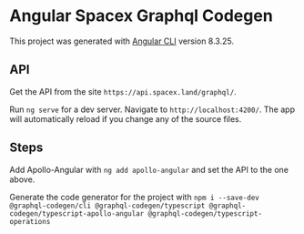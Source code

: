# Angular Spacex Graphql Codegen

This project was generated with [Angular CLI](https://github.com/angular/angular-cli) version 8.3.25.

## API

Get the API from the site `https://api.spacex.land/graphql/`.

Run `ng serve` for a dev server. Navigate to `http://localhost:4200/`. The app will automatically reload if you change any of the source files.

## Steps

Add Apollo-Angular with `ng add apollo-angular` and set the API to the one above.

Generate the code generator for the project with `npm i --save-dev @graphql-codegen/cli @graphql-codegen/typescript @graphql-codegen/typescript-apollo-angular @graphql-codegen/typescript-operations`
